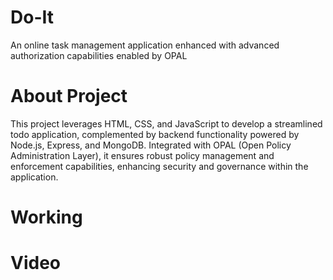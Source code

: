 # Do-It
An online task management application enhanced with advanced authorization capabilities enabled by OPAL
# About Project
This project leverages HTML, CSS, and JavaScript to develop a streamlined todo application, complemented by backend functionality powered by Node.js, Express, and MongoDB. Integrated with OPAL (Open Policy Administration Layer), it ensures robust policy management and enforcement capabilities, enhancing security and governance within the application.
# Working
# Video
